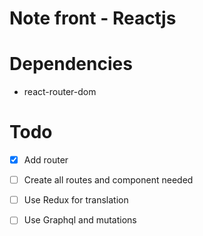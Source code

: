 # Note front - Reactjs

# Dependencies
 
 - react-router-dom
 
 # Todo 
 
 - [x] Add router
 - [ ] Create all routes and component needed
 - [ ] Use Redux for translation 
 - [ ] Use Graphql and mutations



